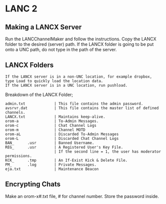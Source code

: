 LANC 2
======

Making a LANCX Server
------
Run the LANCChannelMaker and follow the instructions.
Copy the LANCX folder to the desired (server) path.
If the LANCX folder is going to be put onto a UNC path, do not type in the path of the server.

LANCX Folders
-------------

    If the LANCX server is in a non-UNC location, for example dropbox, type Load to quickly load the location data.
    If the LANCX server is in a UNC location, run pushload.

Breakdown of the LANCX Folder;

    admin.txt             | This file contains the admin password.
	avsrvr.dat            | This file contains the master list of defined channels.
	LANCX.txt             | Maintains keep-alive.
	orom-a                | To-Admin Messages.
	orom-c                | Chat Channel Logs
	orom-m                | Channel MOTD
	orom-aL               | Discarded To-Admin Messages
	orom-L                | Discarded Chat Channel Logs
	BAN_      .usr        | Banned Username.
	REG_      .usr        | A Registered User's Key File.
	                      | If the second line = 1, the user has moderator permissions.
	KCK_      .tmp        | An If-Exist Kick & Delete File.
    PM_       .log        | Private Messages.
	eja.txt               | Maintenance Beacon
	
Encrypting Chats
------

Make an orom-x#.txt file, # for channel number.
Store the password inside.